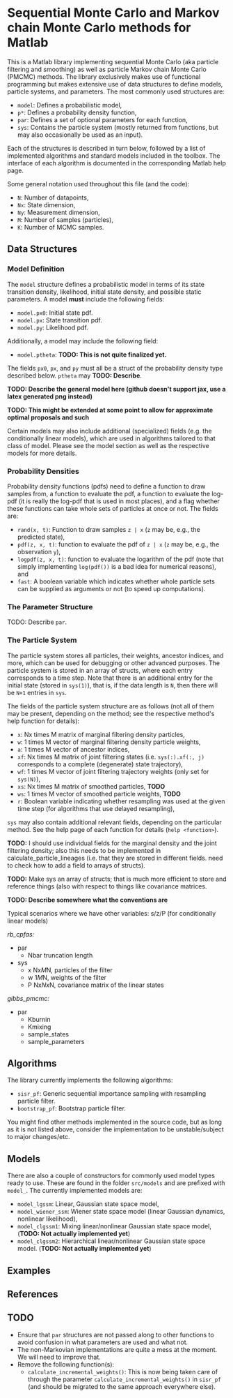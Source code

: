 # Sequential Monte Carlo and Markov chain Monte Carlo methods for Matlab
This is a Matlab library implementing sequential Monte Carlo (aka particle filtering and smoothing) as well as particle Markov chain Monte Carlo (PMCMC) methods. The library exclusively makes use of functional programming but makes extensive use of data structures to define models, particle systems, and parameters. The most commonly used structures are:

* `model`: Defines a probabilistic model,
* `p*`: Defines a probability density function,
* `par`: Defines a set of optional parameters for each function,
* `sys`: Contains the particle system (mostly returned from functions, but may also occasionally be used as an input).

Each of the structures is described in turn below, followed by a list of implemented algorithms and standard models included in the toolbox. The interface of each algorithm is documented in the corresponding Matlab help page.

Some general notation used throughout this file (and the code):

* `N`: Number of datapoints,
* `Nx`: State dimension,
* `Ny`: Measurement dimension,
* `M`: Number of samples (particles),
* `K`: Number of MCMC samples.


## Data Structures
### Model Definition
The `model` structure defines a probabilistic model in terms of its state transition density, likelihood, initial state density, and possible static parameters. A model **must** include the following fields:

* `model.px0`: Initial state pdf.
* `model.px`: State transition pdf.
* `model.py`: Likelihood pdf.

Additionally, a model may include the following field:

* `model.ptheta`: **TODO: This is not quite finalized yet.**

The fields `px0`, `px`, and `py` must all be a struct of the probability density type described below. `ptheta` may **TODO: Describe**.

**TODO: Describe the general model here (github doesn't support jax, use a latex generated png instead)**

**TODO: This might be extended at some point to allow for approximate optimal proposals and such**

Certain models may also include additional (specialized) fields (e.g. the conditionally linear models), which are used in algorithms tailored to that class of model. Please see the model section as well as the respective models for more details.


### Probability Densities
Probability density functions (pdfs) need to define a function to draw samples from, a function to evaluate the pdf, a function to evaluate the log-pdf (it is really the log-pdf that is used in most places), and a flag whether these functions can take whole sets of particles at once or not. The fields are:

* `rand(x, t)`: Function to draw samples `z | x` (`z` may be, e.g., the predicted state), 
* `pdf(z, x, t)`: function to evaluate the pdf of `z | x` (`z` may be, e.g., the observation `y`),
* `logpdf(z, x, t)`: function to evaluate the logarithm of the pdf (note that simply implementing `log(pdf())` is a bad idea for numerical reasons), and
* `fast`: A boolean variable which indicates whether whole particle sets can be supplied as arguments or not (to speed up computations).






### The Parameter Structure
TODO: Describe `par`.


### The Particle System
The particle system stores all particles, their weights, ancestor indices, and more, which can be used for debugging or other advanced purposes. The particle system is stored in an array of structs, where each entry corresponds to a time step. Note that there is an additional entry for the initial state (stored in `sys(1)`), that is, if the data length is `N`, then there will be `N+1` entries in `sys`.

The fields of the particle system structure are as follows (not all of them may be present, depending on the method; see the respective method's help function for details):

* `x`: Nx times M matrix of marginal filtering density particles,
* `w`: 1 times M vector of marginal filtering density particle weights,
* `a`: 1 times M vector of ancestor indices,
* `xf`: Nx times M matrix of joint filtering states (i.e. `sys(:).xf(:, j)` corresponds to a complete (degenerate) state trajectory),
* `wf`: 1 times M vector of joint filtering trajectory weights (only set for `sys(N)`), 
* `xs`: Nx times M matrix of smoothed particles, **TODO**
* `ws`: 1 times M vector of smoothed particle weights, **TODO**
* `r`: Boolean variable indicating whether resampling was used at the given time step (for algorithms that use delayed resampling),

`sys` may also contain additional relevant fields, depending on the particular method. See the help page of each function for details (`help <function>`).

**TODO:** I should use individual fields for the marginal density and the joint filtering density; also this needs to be implemented in calculate_particle_lineages (i.e. that they are stored in different fields. need to check how to add a field to arrays of structs).

**TODO:** Make sys an array of structs; that is much more efficient to store and reference things (also with respect to things like covariance matrices.

**TODO: Describe somewhere what the conventions are**

Typical scenarios where we have other variables: s/z/P (for conditionally linear models)

*rb_cpfas:*
* par
  * Nbar  truncation length
* sys
  * x     Nx*M*N, particles of the filter
  * w     1*M*N, weights of the filter
  * P     Nx*Nx*N, covariance matrix of the linear states


*gibbs_pmcmc:*
* par
  * Kburnin
  * Kmixing
  * sample_states
  * sample_parameters

## Algorithms
The library currently implements the following algorithms:

* `sisr_pf`: Generic sequential importance sampling with resampling particle filter.
* `bootstrap_pf`: Bootstrap particle filter.

You might find other methods implemented in the source code, but as long as it is not listed above, consider the implementation to be unstable/subject to major changes/etc.

## Models
There are also a couple of constructors for commonly used model types ready to use. These are found in the folder `src/models` and are prefixed with `model_`. The currently implemented models are:

* `model_lgssm`: Linear, Gaussian state space model,
* `model_wiener_ssm`: Wiener state space model (linear Gaussian dynamics, nonlinear likelihood),
* `model_clgssm1`: Mixing linear/nonlinear Gaussian state space model, (**TODO: Not actually implemented yet**)
* `model_clgssm2`: Hierarchical linear/nonlinear Gaussian state space model. (**TODO: Not actually implemented yet**)


## Examples





## References







## TODO
* Ensure that `par` structures are not passed along to other functions to avoid confusion in what parameters are used and what not.
* The non-Markovian implementations are quite a mess at the moment. We will need to improve that.
* Remove the following function(s):
  * `calculate_incremental_weights()`: This is now being taken care of through the parameter `calculate_incremental_weights()` in `sisr_pf` (and should be migrated to the same approach everywhere else).



